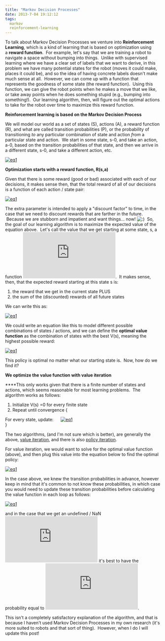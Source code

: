 ```yaml
---
title: "Markov Decision Processes"
date: 2013-7-04 19:12:12
tags:
  markov
  reinforcement-learning
---
```



To talk about Markov Decision Processes we venture into **Reinforcement Learning**, which is a kind of learning that is based on optimization using a **reward function**.  For example, let's say that we are training a robot to navigate a space without bumping into things.  Unlike with supervised learning where we have a clear set of labels that we want to derive, in this problem we have many potential states for the robot (moves it could make, places it could be), and so the idea of having concrete labels doesn't make much sense at all.  However, we can come up with a function that represents the goodness of some state (the reward function).  Using this function, we can give the robot points when he makes a move that we like, or take away points when he does something stupid (e.g., bumping into something!).  Our learning algorithm, then, will figure out the optimal actions to take for the robot over time to maximize this reward function.

**Reinforcement learning is based on the Markov Decision Process**

We will model our world as a set of states (S), actions (A), a reward function (R), and what are called transition probabilities (P), or the probability of transitioning *to* any particular combination of state and action *from* a particular state and action.  We start in some state, s-0, and take an action, a-0, based on the transition probabilities of that state, and then we arrive in a different state, s-0, and take a different action, etc.

[![eq1](http://www.vbmis.com/learn/wp-content/uploads/2013/07/eq110.png)](http://www.vbmis.com/learn/wp-content/uploads/2013/07/eq110.png)

**Optimization starts with a reward function, R(s,a)**

Given that there is some reward (good or bad) associated with each of our decisions, it makes sense then, that the total reward of all of our decisions is a function of each action / state pair:

[![eq1](http://www.vbmis.com/learn/wp-content/uploads/2013/07/eq111.png)](http://www.vbmis.com/learn/wp-content/uploads/2013/07/eq111.png)

The extra parameter is intended to apply a "discount factor" to time, in the case that we need to discount rewards that are farther in the future.  Because we are stubborn and impatient and want things... now! ![:)](http://www.vbmis.com/learn/wp-includes/images/smilies/simple-smile.png)  So, the goal of our learning algorithm is to maximize the expected value of the equation above.  Let's call the value that we get starting at some state, s, a function ![V(s)](http://l.wordpress.com/latex.php?latex=V%28s%29&bg=FFFFFF&fg=470229&s=1 "V(s)").  It makes sense, then, that the expected reward starting at this state s is:

1. the reward that we get in the current state PLUS
2. the sum of the (discounted) rewards of all future states

We can write this as:

[![eq1](http://www.vbmis.com/learn/wp-content/uploads/2013/07/eq112.png)](http://www.vbmis.com/learn/wp-content/uploads/2013/07/eq112.png)

We could write an equation like this to model different possible combinations of states / actions, and we can define the **optimal value function** as the combination of states with the best V(s), meaning the highest possible reward:

[![eq1](http://www.vbmis.com/learn/wp-content/uploads/2013/07/eq113.png)](http://www.vbmis.com/learn/wp-content/uploads/2013/07/eq113.png)

This policy is optimal no matter what our starting state is.  Now, how do we find it?

**We optimize the value function with value iteration**

****This only works given that there is a finite number of states and actions, which seems reasonable for most learning problems.  The algorithm works as follows:

1. Initialize V(s) =0 for every finite state
2. Repeat until convergence {

For every state, update:      [![eq1](http://www.vbmis.com/learn/wp-content/uploads/2013/07/eq114.png)](http://www.vbmis.com/learn/wp-content/uploads/2013/07/eq114.png)  
 }

The two algorithms, (and I'm not sure which is better), are generally the above, [value iteration](http://en.wikipedia.org/wiki/Markov_decision_process#Value_iteration), and there is also [policy iteration](http://en.wikipedia.org/wiki/Markov_decision_process#Policy_iteration).

For value iteration, we would want to solve for the optimal value function (above), and then plug this value into the equation below to find the optimal policy:

[![eq1](http://www.vbmis.com/learn/wp-content/uploads/2013/07/eq115.png)](http://www.vbmis.com/learn/wp-content/uploads/2013/07/eq115.png)

In the case above, we knew the transition probabilities in advance, however keep in mind that it's common to not know these probabilities, in which case you would need to update these transition probabilities before calculating the value function in each loop as follows:

[![eq1](http://www.vbmis.com/learn/wp-content/uploads/2013/07/eq116.png)](http://www.vbmis.com/learn/wp-content/uploads/2013/07/eq116.png)

and in the case that we get an undefined / NaN ![0/0](http://l.wordpress.com/latex.php?latex=0%2F0&bg=FFFFFF&fg=470229&s=1 "0/0") it's best to have the probability equal to ![1/number-of-states](http://l.wordpress.com/latex.php?latex=1%2Fnumber-of-states&bg=FFFFFF&fg=470229&s=1 "1/number-of-states").

This isn't a completely satisfactory explanation of the algorithm, and that is because I haven't used Markov Decision Processes in my own research (it's more suited to robots and that sort of thing).  However, when I do I will update this post!


